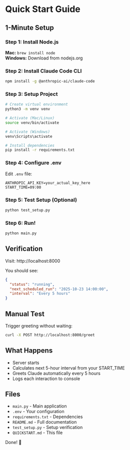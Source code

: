 # Quick Start Guide

## 1-Minute Setup

### Step 1: Install Node.js
**Mac:** `brew install node`  
**Windows:** Download from nodejs.org

### Step 2: Install Claude Code CLI
```bash
npm install -g @anthropic-ai/claude-code
```

### Step 3: Setup Project
```bash
# Create virtual environment
python3 -m venv venv

# Activate (Mac/Linux)
source venv/bin/activate

# Activate (Windows)
venv\Scripts\activate

# Install dependencies
pip install -r requirements.txt
```

### Step 4: Configure .env
Edit `.env` file:
```env
ANTHROPIC_API_KEY=your_actual_key_here
START_TIME=09:00
```

### Step 5: Test Setup (Optional)
```bash
python test_setup.py
```

### Step 6: Run!
```bash
python main.py
```

## Verification

Visit: http://localhost:8000

You should see:
```json
{
  "status": "running",
  "next_scheduled_run": "2025-10-23 14:00:00",
  "interval": "Every 5 hours"
}
```

## Manual Test

Trigger greeting without waiting:
```bash
curl -X POST http://localhost:8000/greet
```

## What Happens

- Server starts
- Calculates next 5-hour interval from your START_TIME
- Greets Claude automatically every 5 hours
- Logs each interaction to console

## Files

- `main.py` - Main application
- `.env` - Your configuration
- `requirements.txt` - Dependencies
- `README.md` - Full documentation
- `test_setup.py` - Setup verification
- `QUICKSTART.md` - This file

Done! 🎉
